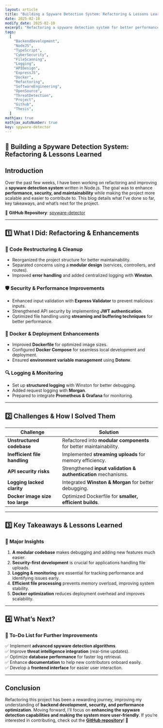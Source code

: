 ```yaml
---
layout: article
title: "Building a Spyware Detection System: Refactoring & Lessons Learned"
date: 2025-02-10
modify_date: 2025-02-10
excerpt: "Refactoring a spyware detection system for better performance, security, and maintainability has been a valuable learning experience. This blog covers the journey, challenges faced, lessons learned, and the next steps in improving the project."
tags:
  [
    "BackendDevelopment",
    "NodeJS",
    "TypeScript",
    "CyberSecurity",
    "FileScanning",
    "Logging",
    "APIDesign",
    "ExpressJS",
    "Docker",
    "Refactoring",
    "SoftwareEngineering",
    "OpenSource",
    "ThreatDetection",
    "Project",
    "Github",
    "Thesis",
  ]
mathjax: true
mathjax_autoNumber: true
key: spyware-detector
---
```


## **🚀 Building a Spyware Detection System: Refactoring & Lessons Learned**

## **Introduction**

Over the past few weeks, I have been working on refactoring and improving a **spyware detection system** written in Node.js. The goal was to enhance **performance, security, and maintainability** while making the project more scalable and easier to contribute to. This blog details what I’ve done so far, key takeaways, and what’s next for the project.

🔗 **GitHub Repository**: [spyware-detector](https://github.com/ahmed-n-abdeltwab/spyware-detector)

---

## **1️⃣ What I Did: Refactoring & Enhancements**

### **📌 Code Restructuring & Cleanup**

- Reorganized the project structure for better maintainability.
- Separated concerns using a **modular design** (services, controllers, and routes).
- Improved **error handling** and added centralized logging with **Winston**.

### **🛡️ Security & Performance Improvements**

- Enhanced input validation with **Express Validator** to prevent malicious inputs.
- Strengthened API security by implementing **JWT authentication**.
- Optimized file handling using **streaming and buffering techniques** for better performance.

### **🐳 Docker & Deployment Enhancements**

- Improved **Dockerfile** for optimized image sizes.
- Configured **Docker Compose** for seamless local development and deployment.
- Ensured **environment variable management** using **Dotenv**.

### **🔍 Logging & Monitoring**

- Set up **structured logging** with Winston for better debugging.
- Added request logging with **Morgan**.
- Prepared to integrate **Prometheus & Grafana** for monitoring.

---

## **2️⃣ Challenges & How I Solved Them**

| Challenge                       | Solution                                                           |
| ------------------------------- | ------------------------------------------------------------------ |
| **Unstructured codebase**       | Refactored into **modular components** for better maintainability. |
| **Inefficient file handling**   | Implemented **streaming uploads** for memory efficiency.           |
| **API security risks**          | Strengthened **input validation & authentication** mechanisms.     |
| **Logging lacked clarity**      | Integrated **Winston & Morgan** for better debugging.              |
| **Docker image size too large** | Optimized Dockerfile for **smaller, efficient builds**.            |

---

## **3️⃣ Key Takeaways & Lessons Learned**

### **🔑 Major Insights**

1. **A modular codebase** makes debugging and adding new features much easier.
2. **Security-first development** is crucial for applications handling file uploads.
3. **Logging & monitoring** are essential for tracking performance and identifying issues early.
4. **Efficient file processing** prevents memory overload, improving system stability.
5. **Docker optimization** reduces deployment overhead and improves scalability.

---

## **4️⃣ What’s Next?**

### **📌 To-Do List for Further Improvements**

✅ Implement **advanced spyware detection algorithms**.  
✅ Improve **threat intelligence integration** (real-time updates).  
✅ Optimize **database performance** for faster log retrieval.  
✅ Enhance **documentation** to help new contributors onboard easily.  
✅ Develop a **frontend interface** for easier user interaction.

---

## **Conclusion**

Refactoring this project has been a rewarding journey, improving my understanding of **backend development, security, and performance optimization**. Moving forward, I’ll focus on **enhancing the spyware detection capabilities and making the system more user-friendly**. If you’re interested in contributing, check out the **[GitHub repository](https://github.com/ahmed-n-abdeltwab/spyware-detector)**! 🚀
